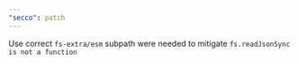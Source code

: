 ```yaml
---
"secco": patch
---
```


Use correct `fs-extra/esm` subpath were needed to mitigate `fs.readJsonSync is not a function`
